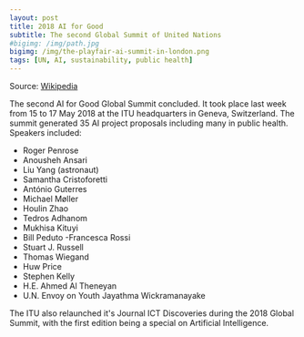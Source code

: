 ```yaml
---
layout: post
title: 2018 AI for Good 
subtitle: The second Global Summit of United Nations 
#bigimg: /img/path.jpg
bigimg: /img/the-playfair-ai-summit-in-london.png
tags: [UN, AI, sustainability, public health]
---
```



Source: [Wikipedia](https://en.wikipedia.org/wiki/AI_for_Good)

The second AI for Good Global Summit concluded.
It took place last week from 15 to 17 May 2018 at the ITU headquarters in Geneva, Switzerland.
The summit generated 35 AI project proposals including many in public health.
Speakers included:
- Roger Penrose
- Anousheh Ansari
- Liu Yang (astronaut)
- Samantha Cristoforetti
- António Guterres
- Michael Møller
- Houlin Zhao
- Tedros Adhanom
- Mukhisa Kituyi
- Bill Peduto
-Francesca Rossi
- Stuart J. Russell
- Thomas Wiegand
- Huw Price
- Stephen Kelly
- H.E. Ahmed Al Theneyan
- U.N. Envoy on Youth Jayathma Wickramanayake

The ITU also relaunched it's Journal ICT Discoveries during the 2018 Global Summit, 
with the first edition being a special on Artificial Intelligence.